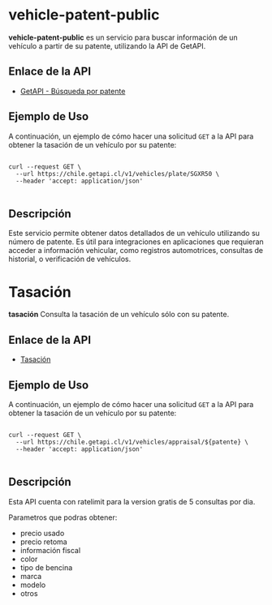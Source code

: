 # vehicle-patent-public

**vehicle-patent-public** es un servicio para buscar información de un vehículo a partir de su patente, utilizando la API de GetAPI.

## Enlace de la API

- [GetAPI - Búsqueda por patente](https://www.getapi.cl/patente/)

## Ejemplo de Uso

A continuación, un ejemplo de cómo hacer una solicitud `GET` a la API para obtener la tasación de un vehículo por su patente:

<pre>
<code>
curl --request GET \
  --url https://chile.getapi.cl/v1/vehicles/plate/SGXR50 \
  --header 'accept: application/json'
</code>
</pre>

## Descripción

Este servicio permite obtener datos detallados de un vehículo utilizando su número de patente. Es útil para integraciones en aplicaciones que requieran acceder a información vehicular, como registros automotrices, consultas de historial, o verificación de vehículos.

# Tasación

**tasación** Consulta la tasación de un vehículo sólo con su patente.

## Enlace de la API

- [Tasación](https://getapi.cl/tasacion/)

## Ejemplo de Uso

A continuación, un ejemplo de cómo hacer una solicitud `GET` a la API para obtener la tasación de un vehículo por su patente:

<pre>
<code>
curl --request GET \
  --url https://chile.getapi.cl/v1/vehicles/appraisal/${patente} \
  --header 'accept: application/json'
</code>
</pre>

## Descripción
Esta API cuenta con ratelimit para la version gratis de 5 consultas por dia.

Parametros que podras obtener:
* precio usado
* precio retoma
* información fiscal
* color
* tipo de bencina
* marca
* modelo
* otros
